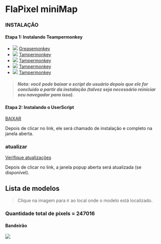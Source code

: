 # FlaPixel miniMap

### INSTALAÇÃO
#### Etapa 1: Instalando Teampermonkey
* ![](https://raw.githubusercontent.com/reek/anti-adblock-killer/gh-pages/images/firefox.png) [Greasemonkey](https://addons.mozilla.org/firefox/addon/greasemonkey/)
* ![](https://raw.githubusercontent.com/reek/anti-adblock-killer/gh-pages/images/chrome.png) [Tampermonkey](https://chrome.google.com/webstore/detail/tampermonkey/dhdgffkkebhmkfjojejmpbldmpobfkfo)
* ![](https://raw.githubusercontent.com/reek/anti-adblock-killer/gh-pages/images/opera.png) [Tampermonkey](https://addons.opera.com/extensions/details/tampermonkey-beta/)
* ![](https://raw.githubusercontent.com/reek/anti-adblock-killer/gh-pages/images/safari.png) [Tampermonkey](https://safari.tampermonkey.net/tampermonkey.safariextz)
* ![](https://raw.githubusercontent.com/reek/anti-adblock-killer/gh-pages/images/msedge.png) [Tampermonkey](https://www.microsoft.com/store/p/tampermonkey/9nblggh5162s)

> ##### Nota: você pode baixar o script do usuário depois que ele for concluído a partir da instalação (talvez seja necessário reiniciar seu navegador para isso).

#### Etapa 2: Instalando o UserScript
[BAIXAR](https://github.com/ialexanderbrito/flapixel/raw/master/minimap_flapixel.user.js)

Depois de clicar no link, ele será chamado de instalação e completo na janela aberta.

### atualizar
[Verifique atualizações](https://github.com/ialexanderbrito/flapixel/raw/master/minimap_flapixel.user.js)

Depois de clicar no link, a janela popup aberta será atualizada (se disponível).

## Lista de modelos

> Clique na imagem para ir ao local onde o modelo está localizado.

### Quantidade total de pixels = 247016

#### Bandeirão
[![](https://raw.githubusercontent.com/ialexanderbrito/flapixel/master/images/i_bandeirao.png)](http://pixelcanvas.io/@3377,-2697)

